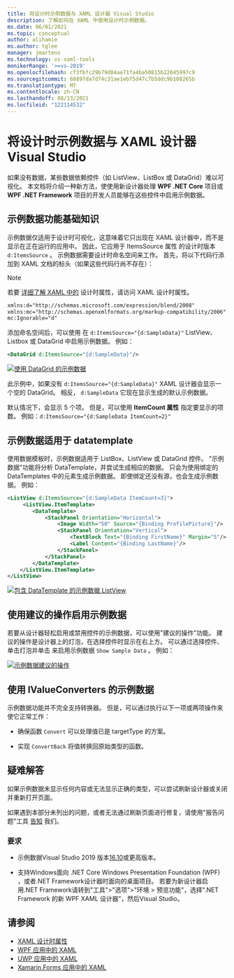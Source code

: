 ```yaml
---
title: 将设计时示例数据与 XAML 设计器 Visual Studio
description: 了解如何在 XAML 中使用设计时示例数据。
ms.date: 06/01/2021
ms.topic: conceptual
author: alihamie
ms.author: tglee
manager: jmartens
ms.technology: vs-xaml-tools
monikerRange: '>=vs-2019'
ms.openlocfilehash: cf3fbfc29b79d04ae71fa4ba50815b22045997c9
ms.sourcegitcommit: 68897da7d74c31ae1ebf5d47c7b5ddc9b108265b
ms.translationtype: MT
ms.contentlocale: zh-CN
ms.lasthandoff: 08/13/2021
ms.locfileid: "122114532"
---
```

# <a name="use-design-time-sample-data-with-the-xaml-designer-in-visual-studio"></a>将设计时示例数据与 XAML 设计器 Visual Studio

如果没有数据，某些数据依赖控件（如 ListView、ListBox 或 DataGrid）难以可视化。 本文档将介绍一种新方法，使使用新设计器处理 **WPF .NET Core** 项目或 **WPF .NET Framework** 项目的开发人员能够在这些控件中启用示例数据。 

## <a name="sample-data-feature-basics"></a>示例数据功能基础知识

示例数据仅适用于设计时可视化，这意味着它只出现在 XAML 设计器中，而不是显示在正在运行的应用中。 因此，它应用于 ItemsSource 属性 的设计时版本 `d:ItemsSource` 。 示例数据需要设计时命名空间来工作。 首先，将以下代码行添加到 XAML 文档的标头（如果这些代码行尚不存在）：

> [!NOTE]
> 若要 [详细了解 XAML 中的](../xaml-tools/xaml-designtime-data.md) 设计时属性，请访问 XAML 设计时属性。

```xml
xmlns:d="http://schemas.microsoft.com/expression/blend/2008"
xmlns:mc="http://schemas.openxmlformats.org/markup-compatibility/2006"
mc:Ignorable="d"
```

添加命名空间后，可以使用 在 `d:ItemsSource="{d:SampleData}"` ListView、Listbox 或 DataGrid 中启用示例数据。 例如：

```xml
<DataGrid d:ItemsSource="{d:SampleData}"/>
```

[![使用 DataGrid 的示例数据](media\xaml-sample-data-empty-datagrid.png "在 DataGrid 上启用的示例数据")](media\xaml-sample-data-empty-datagrid.png#lightbox)

此示例中，如果没有 `d:ItemsSource="{d:SampleData}"` XAML 设计器会显示一个空的 DataGrid。 相反， `d:SampleData` 它现在显示生成的默认示例数据。

默认情况下，会显示 5 个项。 但是，可以使用 **ItemCount 属性** 指定要显示的项数。 例如：`d:ItemsSource="{d:SampleData ItemCount=2}"`

## <a name="sample-data-works-with-datatemplates"></a>示例数据适用于 datatemplate

使用数据模板时，示例数据适用于 ListBox、ListView 或 DataGrid 控件。 "示例数据"功能将分析 DataTemplate，并尝试生成相应的数据。 只会为使用绑定的 DataTemplates 中的元素生成示例数据。 即使绑定还没有源，也会生成示例数据。
例如：

```xml
<ListView d:ItemsSource="{d:SampleData ItemCount=3}">
     <ListView.ItemTemplate>
        <DataTemplate>
            <StackPanel Orientation="Horizontal">
                <Image Width="50" Source="{Binding ProfilePicture}"/>
                <StackPanel Orientation="Vertical">
                    <TextBlock Text="{Binding FirstName}" Margin="5"/>
                    <Label Content="{Binding LastName}"/>
                </StackPanel>
            </StackPanel>
        </DataTemplate>
    </ListView.ItemTemplate>
</ListView>
```

[![包含 DataTemplate 的示例数据 ListView](media\xaml-sample-data-templated-listview.png "在包含 DataTemplate 的 ListView 中使用的示例数据")](media\xaml-sample-data-templated-listview.png#lightbox)

## <a name="enable-sample-data-with-suggested-actions"></a>使用建议的操作启用示例数据

若要从设计器轻松启用或禁用控件的示例数据，可以使用"建议的操作"功能。 建议的操作是设计器上的灯泡，在选择控件时显示在右上方。 可以通过选择控件、单击灯泡并单击 来启用示例数据 `Show Sample Data` 。 例如：

[![示例数据建议的操作](media\xaml-sample-data-suggested-actions.png "使用建议的操作启用示例数据")](media\xaml-sample-data-suggested-actions.png#lightbox)

## <a name="sample-data-with-ivalueconverters"></a>使用 IValueConverters 的示例数据 

示例数据功能并不完全支持转换器。 但是，可以通过执行以下一项或两项操作来使它正常工作：
- 确保函数 `Convert` 可以处理值已是 targetType 的方案。

- 实现 `ConvertBack` 将值转换回原始类型的函数。 

## <a name="troubleshooting"></a>疑难解答

如果示例数据未显示任何内容或无法显示正确的类型，可以尝试刷新设计器或关闭并重新打开页面。

如果遇到本部分未列出的问题，或者无法通过刷新页面进行修复，请使用"报告问题"工具 [告知](../ide/how-to-report-a-problem-with-visual-studio.md) 我们。

### <a name="requirements"></a>要求

- 示例数据Visual Studio 2019 版本[16.10](/visualstudio/releases/2019/release-notes-v16.10)或更高版本。

- 支持Windows面向 .NET Core Windows Presentation Foundation (WPF) ，或者.NET Framework设计器时面向的桌面项目。 若要为新设计器启用.NET Framework请转到"工具">"选项">"环境 > 预览功能"，选择".NET Framework 的新 WPF XAML 设计器"，然后Visual Studio。

## <a name="see-also"></a>请参阅

- [XAML 设计时属性](../xaml-tools/xaml-designtime-data.md)
- [WPF 应用中的 XAML](/dotnet/framework/wpf/advanced/xaml-in-wpf)
- [UWP 应用中的 XAML](/windows/uwp/xaml-platform/xaml-overview)
- [Xamarin.Forms 应用中的 XAML](/xamarin/xamarin-forms/xaml/)